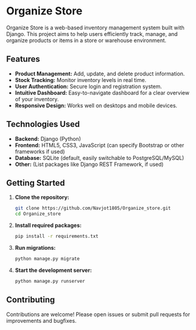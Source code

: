 

# Organize Store

Organize Store is a web-based inventory management system built with Django. This project aims to help users efficiently track, manage, and organize products or items in a store or warehouse environment.

## Features

- **Product Management:** Add, update, and delete product information.
- **Stock Tracking:** Monitor inventory levels in real time.
- **User Authentication:** Secure login and registration system.
- **Intuitive Dashboard:** Easy-to-navigate dashboard for a clear overview of your inventory.
- **Responsive Design:** Works well on desktops and mobile devices.

## Technologies Used

- **Backend:** Django (Python)
- **Frontend:** HTML5, CSS3, JavaScript (can specify Bootstrap or other frameworks if used)
- **Database:** SQLite (default, easily switchable to PostgreSQL/MySQL)
- **Other:** (List packages like Django REST Framework, if used)

## Getting Started

1. **Clone the repository:**
   ```bash
   git clone https://github.com/Navjot1805/Organize_store.git
   cd Organize_store
   ```
2. **Install required packages:**
   ```bash
   pip install -r requirements.txt
   ```
3. **Run migrations:**
   ```bash
   python manage.py migrate
   ```
4. **Start the development server:**
   ```bash
   python manage.py runserver
   ```


## Contributing

Contributions are welcome! Please open issues or submit pull requests for improvements and bugfixes.



